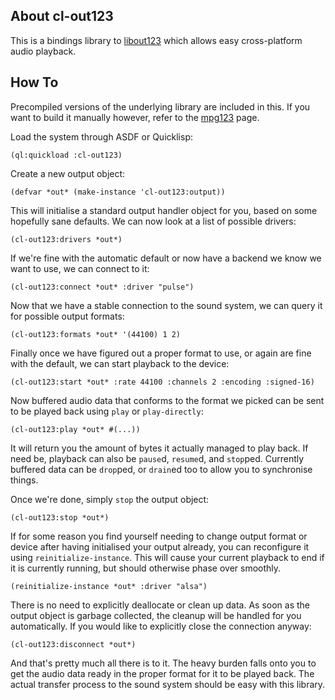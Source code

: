 ## About cl-out123
This is a bindings library to [libout123](https://www.mpg123.de/api/) which allows easy cross-platform audio playback.

## How To
Precompiled versions of the underlying library are included in this. If you want to build it manually however, refer to the [mpg123](https://www.mpg123.de/) page.

Load the system through ASDF or Quicklisp:

    (ql:quickload :cl-out123)

Create a new output object:

    (defvar *out* (make-instance 'cl-out123:output))

This will initialise a standard output handler object for you, based on some hopefully sane defaults. We can now look at a list of possible drivers:

    (cl-out123:drivers *out*)

If we're fine with the automatic default or now have a backend we know we want to use, we can connect to it:

    (cl-out123:connect *out* :driver "pulse")

Now that we have a stable connection to the sound system, we can query it for possible output formats:

    (cl-out123:formats *out* '(44100) 1 2)

Finally once we have figured out a proper format to use, or again are fine with the default, we can start playback to the device:

    (cl-out123:start *out* :rate 44100 :channels 2 :encoding :signed-16)

Now buffered audio data that conforms to the format we picked can be sent to be played back using `play` or `play-directly`:

    (cl-out123:play *out* #(...))

It will return you the amount of bytes it actually managed to play back. If need be, playback can also be `pause`d, `resume`d, and `stop`ped. Currently buffered data can be `drop`ped, or `drain`ed too to allow you to synchronise things.

Once we're done, simply `stop` the output object:

    (cl-out123:stop *out*)

If for some reason you find yourself needing to change output format or device after having initialised your output already, you can reconfigure it using `reinitialize-instance`. This will cause your current playback to end if it is currently running, but should otherwise phase over smoothly.

    (reinitialize-instance *out* :driver "alsa")

There is no need to explicitly deallocate or clean up data. As soon as the output object is garbage collected, the cleanup will be handled for you automatically. If you would like to explicitly close the connection anyway:

    (cl-out123:disconnect *out*)

And that's pretty much all there is to it. The heavy burden falls onto you to get the audio data ready in the proper format for it to be played back. The actual transfer process to the sound system should be easy with this library.
